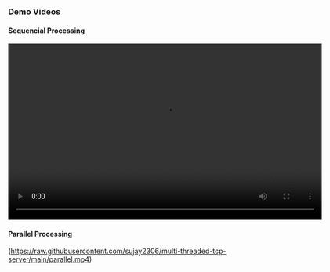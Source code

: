 ### Demo Videos

#### Sequencial Processing 
<video width="640" height="360" controls>
  <source src="seq.mov" type="video/mp4">
</video>


#### Parallel Processing 
(https://raw.githubusercontent.com/sujay2306/multi-threaded-tcp-server/main/parallel.mp4)




